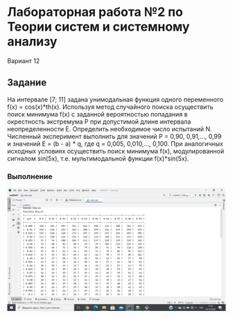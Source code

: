 # Лабораторная работа №2 по Теории систем и системному анализу
Вариант 12
## Задание 
На интервале [7; 11] задана унимодальная функция одного переменного f(x) = cos(x)*th(x). Используя метод случайного поиска осуществить поиск минимума f(x) с заданной вероятностью попадания в окрестность экстремума P при допустимой длине интервала неопределенности E. Определить необходимое число испытаний N. Численный эксперимент выполнить для значений P = 0,90, 0,91,..., 0,99 и значений E = (b - a) * q, где q = 0,005, 0,010,..., 0,100. При аналогичных исходных условиях осуществить поиск минимума f(x), модулированной сигналом sin(5x), т.е. мультимодальной функции f(x)*sin(5x).
### Выполнение
![Зависимость N от p и q](https://github.com/nikolaevaaa/tsisa02/blob/main/lab2.1.png?raw=true)

